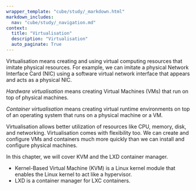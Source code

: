 ```yaml
---
wrapper_template: "cube/study/_markdown.html"
markdown_includes:
  nav: "cube/study/_navigation.md"
context:
  title: "Virtualisation"
  description: "Virtualisation"
  auto_paginate: True
---
```


Virtualisation means creating and using virtual computing resources
that imitate physical resources.
For example, we can imitate a physical Network Interface Card (NIC) using
a software virtual network interface that appears and acts as a
physical NIC.

*Hardware virtualisation* means creating Virtual Machines (VMs) that
run on top of physical machines.

*Container virtualisation* means creating virtual runtime environments
on top of an operating system that runs on a physical machine or a VM.

Virtualisation allows better utilization of
resources like CPU, memory, disk, and networking. Virtualisation comes
with flexibility too. We can create and configure VMs and containers
much more quickly than we can install and configure physical machines.

In this chapter, we will cover KVM and the LXD container manager.

* Kernel-Based Virtual Machine (KVM) is a Linux kernel module that enables the Linux kernel to act like
  a hypervisor.
* LXD is a container manager for LXC containers.
